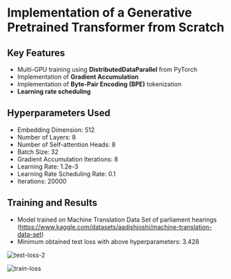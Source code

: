 # **Implementation of a Generative Pretrained Transformer from Scratch**

## Key Features
* Multi-GPU training using **DistributedDataParallel** from PyTorch
* Implementation of **Gradient Accumulation**
* Implementation of **Byte-Pair Encoding (BPE)** tokenization
* **Learning rate scheduling**

## Hyperparameters Used
* Embedding Dimension: 512
* Number of Layers: 8
* Number of Self-attention Heads: 8
* Batch Size: 32
* Gradient Accumulation Iterations: 8
* Learning Rate: 1.2e-3
* Learning Rate Scheduling Rate: 0.1
* Iterations: 20000

## Training and Results
* Model trained on Machine Translation Data Set of parliament hearings (https://www.kaggle.com/datasets/aadishjoshi/machine-translation-data-set)
* Minimum obtained test loss with above hyperparameters: 3.428

![test-loss-2](https://github.com/rajendrabaskota/GPT-from-Scratch/assets/66084649/1fced850-9b66-4515-a4ed-a7d466274816)

![train-loss](https://github.com/rajendrabaskota/GPT-from-Scratch/assets/66084649/b2d6deb4-ac7d-4748-a6cc-3e5382e26c0d)
